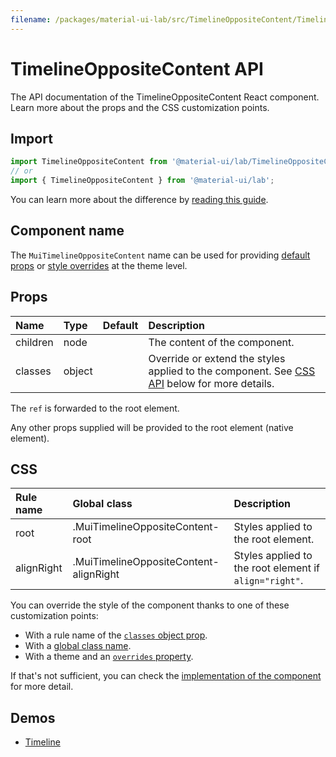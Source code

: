 ```yaml
---
filename: /packages/material-ui-lab/src/TimelineOppositeContent/TimelineOppositeContent.js
---
```


<!--- This documentation is automatically generated, do not try to edit it. -->

# TimelineOppositeContent API

<p class="description">The API documentation of the TimelineOppositeContent React component. Learn more about the props and the CSS customization points.</p>

## Import

```js
import TimelineOppositeContent from '@material-ui/lab/TimelineOppositeContent';
// or
import { TimelineOppositeContent } from '@material-ui/lab';
```

You can learn more about the difference by [reading this guide](/guides/minimizing-bundle-size/).



## Component name

The `MuiTimelineOppositeContent` name can be used for providing [default props](/customization/globals/#default-props) or [style overrides](/customization/globals/#css) at the theme level.

## Props

| Name | Type | Default | Description |
|:-----|:-----|:--------|:------------|
| <span class="prop-name">children</span> | <span class="prop-type">node</span> |  | The content of the component. |
| <span class="prop-name">classes</span> | <span class="prop-type">object</span> |  | Override or extend the styles applied to the component. See [CSS API](#css) below for more details. |

The `ref` is forwarded to the root element.

Any other props supplied will be provided to the root element (native element).

## CSS

| Rule name | Global class | Description |
|:-----|:-------------|:------------|
| <span class="prop-name">root</span> | <span class="prop-name">.MuiTimelineOppositeContent-root</span> | Styles applied to the root element.
| <span class="prop-name">alignRight</span> | <span class="prop-name">.MuiTimelineOppositeContent-alignRight</span> | Styles applied to the root element if `align="right"`.

You can override the style of the component thanks to one of these customization points:

- With a rule name of the [`classes` object prop](/customization/components/#overriding-styles-with-classes).
- With a [global class name](/customization/components/#overriding-styles-with-global-class-names).
- With a theme and an [`overrides` property](/customization/globals/#css).

If that's not sufficient, you can check the [implementation of the component](https://github.com/mui-org/material-ui/blob/v4.x/packages/material-ui-lab/src/TimelineOppositeContent/TimelineOppositeContent.js) for more detail.

## Demos

- [Timeline](/components/timeline/)

